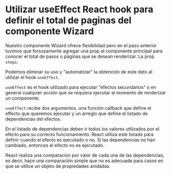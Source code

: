 # Utilizar useEffect React hook para definir el total de paginas del componente Wizard

Nuestro componente Wizard ofrece flexibilidad pero en el paso anterior tuvimos que forsozamente agregar una prop al componente principal para conocer el total de pasos o páginas que se desean renderizar. La prop  `steps`.

Podemos eliminar su uso y "automatizar" la obtención de este dato al utilizar el hook `useEffect`.

`useEffect` es el hook utilizado para ejecutar "efectos secundarios" o en general cualquier acción que se requiera ejecutar al momento de renderizar un componente.

`useEffect` recibe dos argumentos, una función callback que define el effecto que queremos ejecutar y un arreglo que define el listado de dependencias del efectos.

En el listado de dependencias deben ir todos los valores utilizados por el efecto para su correcto funcionamiento. React utiliza este listado para definir cuando el efecto es ejecutado o no. Si las dependencias no han cambiado, entonces el efecto no es ejecutado. 

React realiza una comparación por valor de cada una de las dependencias, es decir, hace una comparación simple que no es adecuada para casos en que se utilice un objeto de propiedades anidadas.

